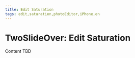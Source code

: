 ```yaml
---
title: Edit Saturation
tags: edit,saturation,photoEditor,iPhone,en
---
```


# TwoSlideOver: Edit Saturation

Content TBD
